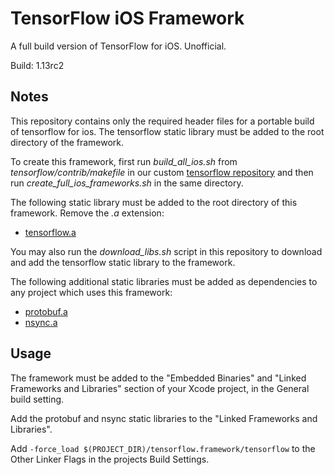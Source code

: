 # TensorFlow iOS Framework

A full build version of TensorFlow for iOS. Unofficial.

Build: 1.13rc2

## Notes

This repository contains only the required header files for a portable build of tensorflow for ios. The tensorflow static library must be added to the root directory of the framework.

To create this framework, first run *build_all_ios.sh* from *tensorflow/contrib/makefile* in our custom [tensorflow repository](https://github.com/doc-ai/tensorflow/tree/v1.13.0-rc2-ios-fixes) and then run *create_full_ios_frameworks.sh* in the same directory.

The following static library must be added to the root directory of this framework. Remove the *.a* extension:

- [tensorflow.a](https://storage.googleapis.com/tensorio-build/tensorflow)

You may also run the *download_libs.sh* script in this repository to download and add the tensorflow static library to the framework.

The following additional static libraries must be added as dependencies to any project which uses this framework:

- [protobuf.a](https://storage.googleapis.com/tensorio-build/libprotobuf)
- [nsync.a](https://storage.googleapis.com/tensorio-build/nsync)

## Usage

The framework must be added to the "Embedded Binaries" and "Linked Frameworks and Libraries" section of your Xcode project, in the General build setting.

Add the protobuf and nsync static libraries to the "Linked Frameworks and Libraries".

Add `-force_load $(PROJECT_DIR)/tensorflow.framework/tensorflow` to the Other Linker Flags in the projects Build Settings.